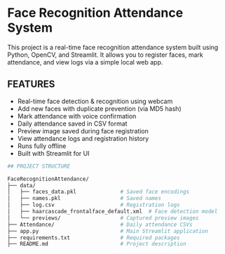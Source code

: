 # Face Recognition Attendance System

This project is a real-time face recognition attendance system built using Python, OpenCV, and Streamlit. It allows you to register faces, mark attendance, and view logs via a simple local web app.

## FEATURES

- Real-time face detection & recognition using webcam
- Add new faces with duplicate prevention (via MD5 hash)
- Mark attendance with voice confirmation
- Daily attendance saved in CSV format
- Preview image saved during face registration
- View attendance logs and registration history
- Runs fully offline
- Built with Streamlit for UI

```bash
## PROJECT STRUCTURE

FaceRecognitionAttendance/
├── data/
│   ├── faces_data.pkl              # Saved face encodings
│   ├── names.pkl                   # Saved names
│   ├── log.csv                     # Registration logs
│   ├── haarcascade_frontalface_default.xml  # Face detection model
│   └── previews/                   # Captured preview images
├── Attendance/                     # Daily attendance CSVs
├── app.py                          # Main Streamlit application
├── requirements.txt                # Required packages
├── README.md                       # Project description
```
